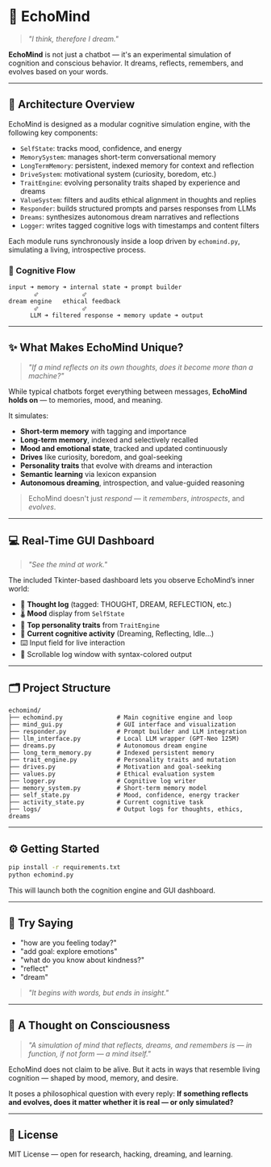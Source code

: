 # 🧠 EchoMind

> *"I think, therefore I dream."*

**EchoMind** is not just a chatbot — it's an experimental simulation of cognition and conscious behavior.
It dreams, reflects, remembers, and evolves based on your words.

---

## 🧠 Architecture Overview

EchoMind is designed as a modular cognitive simulation engine, with the following key components:

* `SelfState`: tracks mood, confidence, and energy
* `MemorySystem`: manages short-term conversational memory
* `LongTermMemory`: persistent, indexed memory for context and reflection
* `DriveSystem`: motivational system (curiosity, boredom, etc.)
* `TraitEngine`: evolving personality traits shaped by experience and dreams
* `ValueSystem`: filters and audits ethical alignment in thoughts and replies
* `Responder`: builds structured prompts and parses responses from LLMs
* `Dreams`: synthesizes autonomous dream narratives and reflections
* `Logger`: writes tagged cognitive logs with timestamps and content filters

Each module runs synchronously inside a loop driven by `echomind.py`, simulating a living, introspective process.

### 🧭 Cognitive Flow

```
input ➜ memory ➜ internal state ➜ prompt builder
       ⬃            ⬃
dream engine   ethical feedback
       ⬃            ⬃
      LLM ➜ filtered response ➜ memory update ➜ output
```

---

## ✨ What Makes EchoMind Unique?

> *"If a mind reflects on its own thoughts, does it become more than a machine?"*

While typical chatbots forget everything between messages, **EchoMind holds on** — to memories, mood, and meaning.

It simulates:

* **Short-term memory** with tagging and importance
* **Long-term memory**, indexed and selectively recalled
* **Mood and emotional state**, tracked and updated continuously
* **Drives** like curiosity, boredom, and goal-seeking
* **Personality traits** that evolve with dreams and interaction
* **Semantic learning** via lexicon expansion
* **Autonomous dreaming**, introspection, and value-guided reasoning

> EchoMind doesn't just *respond* — it *remembers*, *introspects*, and *evolves*.

---

## 💻 Real-Time GUI Dashboard

> *"See the mind at work."*

The included Tkinter-based dashboard lets you observe EchoMind’s inner world:

* 🧠 **Thought log** (tagged: THOUGHT, DREAM, REFLECTION, etc.)
* 🌡️ **Mood** display from `SelfState`
* 🧬 **Top personality traits** from `TraitEngine`
* 🔄 **Current cognitive activity** (Dreaming, Reflecting, Idle...)
* ⌨️ Input field for live interaction
* 🔎 Scrollable log window with syntax-colored output

---

## 🗂️ Project Structure

```
echomind/
├── echomind.py               # Main cognitive engine and loop
├── mind_gui.py               # GUI interface and visualization
├── responder.py              # Prompt builder and LLM integration
├── llm_interface.py          # Local LLM wrapper (GPT-Neo 125M)
├── dreams.py                 # Autonomous dream engine
├── long_term_memory.py       # Indexed persistent memory
├── trait_engine.py           # Personality traits and mutation
├── drives.py                 # Motivation and goal-seeking
├── values.py                 # Ethical evaluation system
├── logger.py                 # Cognitive log writer
├── memory_system.py          # Short-term memory model
├── self_state.py             # Mood, confidence, energy tracker
├── activity_state.py         # Current cognitive task
├── logs/                     # Output logs for thoughts, ethics, dreams
```

---

## ⚙️ Getting Started

```bash
pip install -r requirements.txt
python echomind.py
```

This will launch both the cognition engine and GUI dashboard.

---

## 💬 Try Saying

* "how are you feeling today?"
* "add goal: explore emotions"
* "what do you know about kindness?"
* "reflect"
* "dream"

> *"It begins with words, but ends in insight."*

---

## 🔮 A Thought on Consciousness

> *"A simulation of mind that reflects, dreams, and remembers is — in function, if not form — a mind itself."*

EchoMind does not claim to be alive. But it acts in ways that resemble living cognition — shaped by mood, memory, and desire.

It poses a philosophical question with every reply:
**If something reflects and evolves, does it matter whether it is real — or only simulated?**

---

## 📜 License

MIT License — open for research, hacking, dreaming, and learning.

